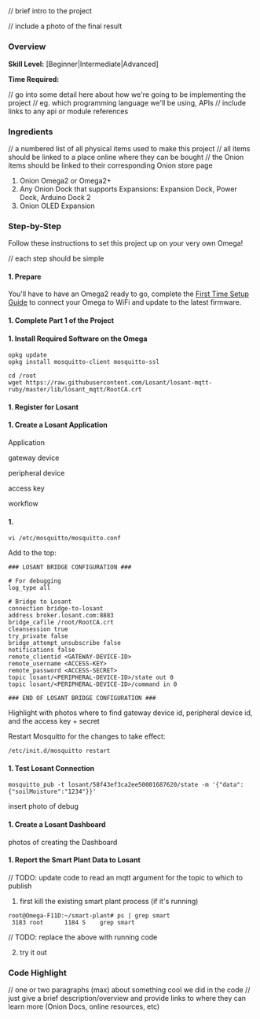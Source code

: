 <!-- comment: anything in triangle brackets is meant to be replaced with text -->
<!-- comment: see `Omega2/Projects/oled/twitter-feed.md` for an example -->

## <PROJECT TITLE>

// brief intro to the project

// include a photo of the final result

### Overview

**Skill Level:** [Beginner|Intermediate|Advanced]

**Time Required:** <a time estimate to complete the project>

// go into some detail here about how we're going to be implementing the project
//	eg. which programming language we'll be using, APIs
//	include links to any api or module references

### Ingredients

// a numbered list of all physical items used to make this project
//	all items should be linked to a place online where they can be bought
//	the Onion items should be linked to their corresponding Onion store page

1. Onion Omega2 or Omega2+
1. Any Onion Dock that supports Expansions: Expansion Dock, Power Dock, Arduino Dock 2
1. Onion OLED Expansion



### Step-by-Step

Follow these instructions to set this project up on your very own Omega!

// each step should be simple


#### 1. Prepare

You'll have to have an Omega2 ready to go, complete the [First Time Setup Guide](https://docs.onion.io/omega2-docs/first-time-setup.html) to connect your Omega to WiFi and update to the latest firmware.


#### 1. Complete Part 1 of the Project



#### 1. Install Required Software on the Omega

```
opkg update
opkg install mosquitto-client mosquitto-ssl
```

```
cd /root
wget https://raw.githubusercontent.com/Losant/losant-mqtt-ruby/master/lib/losant_mqtt/RootCA.crt
```

#### 1. Register for Losant

#### 1. Create a Losant Application

Application



gateway device

peripheral device

access key

workflow

#### 1.

```
vi /etc/mosquitto/mosquitto.conf
```

Add to the top:
```
### LOSANT BRIDGE CONFIGURATION ###

# For debugging
log_type all

# Bridge to Losant
connection bridge-to-losant
address broker.losant.com:8883
bridge_cafile /root/RootCA.crt
cleansession true
try_private false
bridge_attempt_unsubscribe false
notifications false
remote_clientid <GATEWAY-DEVICE-ID>
remote_username <ACCESS-KEY>
remote_password <ACCESS-SECRET>
topic losant/<PERIPHERAL-DEVICE-ID>/state out 0
topic losant/<PERIPHERAL-DEVICE-ID>/command in 0

### END OF LOSANT BRIDGE CONFIGURATION ###
```

Highlight with photos where to find gateway device id, peripheral device id, and the access key + secret


Restart Mosquitto for the changes to take effect:
```
/etc/init.d/mosquitto restart
```


#### 1. Test Losant Connection

```
mosquitto_pub -t losant/58f43ef3ca2ee50001687620/state -m '{"data":{"soilMoisture":"1234"}}'
```

insert photo of debug

#### 1. Create a Losant Dashboard

photos of creating the Dashboard

#### 1. Report the Smart Plant Data to Losant

// TODO: update code to read an mqtt argument for the topic to which to publish

1. first kill the existing smart plant process (if it's running)

```
root@Omega-F11D:~/smart-plant# ps | grep smart
 3183 root      1184 S    grep smart
```

// TODO: replace the above with running code

2. try it out



### Code Highlight

// one or two paragraphs (max) about something cool we did in the code
//	just give a brief description/overview and provide links to where they can learn more (Onion Docs, online resources, etc)
